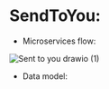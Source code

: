 # SendToYou:

- Microservices flow:


![Sent to you drawio (1)](https://github.com/alex28042/Microservices-EDA-SendToYou/assets/73026276/11ab1afc-b836-4b57-8aa8-db246349e16d)


- Data model:
  
